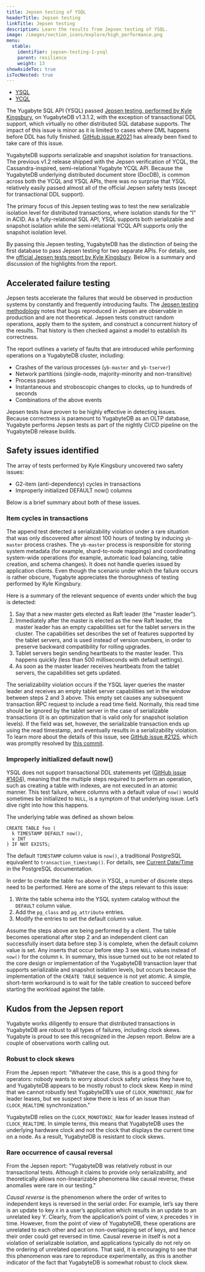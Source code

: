 ```yaml
---
title: Jepsen testing of YSQL
headerTitle: Jepsen testing
linkTitle: Jepsen testing
description: Learn the results from Jepsen testing of YSQL.
image: /images/section_icons/explore/high_performance.png
menu:
  stable:
    identifier: jepsen-testing-1-ysql
    parent: resilience
    weight: 13
showAsideToc: true
isTocNested: true
---
```


<ul class="nav nav-tabs-alt nav-tabs-yb">

  <li >
    <a href="/latest/benchmark/resilience/jepsen-testing-ysql" class="nav-link active">
      <i class="icon-postgres" aria-hidden="true"></i>
      YSQL
    </a>
  </li>

  <li >
    <a href="/latest/benchmark/resilience/jepsen-testing-ycql" class="nav-link">
      <i class="icon-cassandra" aria-hidden="true"></i>
      YCQL
    </a>
  </li>

</ul>

The Yugabyte SQL API (YSQL) passed [Jepsen testing, performed by Kyle Kingsbury](https://jepsen.io/services), on YugabyteDB v1.3.1.2, with the exception of transactional DDL support, which virtually no other distributed SQL database supports. The impact of this issue is minor as it is limited to cases where DML happens before DDL has fully finished. [GitHub issue #2021](https://github.com/yugabyte/yugabyte-db/issues/2021) has already been fixed to take care of this issue.

YugabyteDB supports serializable and snapshot isolation for transactions. The previous v1.2 release shipped with the Jepsen verification of YCQL, the Cassandra-inspired, semi-relational Yugabyte YCQL API. Because the YugabyteDB underlying distributed document store (DocDB), is common across both the YCQL and YSQL APIs, there was no surprise that YSQL relatively easily passed almost all of the official Jepsen safety tests (except for transactional DDL support).

The primary focus of this Jepsen testing was to test the new serializable isolation level for distributed transactions, where isolation stands for the “I” in ACID. As a fully-relational SQL API, YSQL supports both serializable and snapshot isolation while the semi-relational YCQL API supports only the snapshot isolation level.

By passing this Jepsen testing, YugabyteDB has the distinction of being the first database to pass Jepsen testing for two separate APIs. For details, see the [official Jepsen tests report by Kyle Kingsbury](https://jepsen.io/analyses/yugabyte-db-1.3.1). Below is a summary and discussion of the highlights from the report.

## Accelerated failure testing

Jepsen tests accelerate the failures that would be observed in production systems by constantly and frequently introducing faults. The [Jepsen testing methodology](https://jepsen.io/analyses) notes that bugs reproduced in Jepsen are observable in production and are not theoretical. Jepsen tests construct random operations, apply them to the system, and construct a concurrent history of the results. That history is then checked against a model to establish its correctness.

The report outlines a variety of faults that are introduced while performing operations on a YugabyteDB cluster, including:

- Crashes of the various processes (`yb-master` and `yb-tserver`)
- Network partitions (single-node, majority-minority and non-transitive)
- Process pauses
- Instantaneous and stroboscopic changes to clocks, up to hundreds of seconds
- Combinations of the above events

Jepsen tests have proven to be highly effective in detecting issues. Because correctness is paramount to YugabyteDB as an OLTP database, Yugabyte performs Jepsen tests as part of the nightly CI/CD pipeline on the YugabyteDB release builds.

## Safety issues identified

The array of tests performed by Kyle Kingsbury uncovered two safety issues:

- G2-item (anti-dependency) cycles in transactions
- Improperly initialized DEFAULT now() columns

Below is a brief summary about both of these issues.

### Item cycles in transactions

The append test detected a serializability violation under a rare situation that was only discovered after almost 100 hours of testing by inducing `yb-master` process crashes. The `yb-master` process is responsible for storing system metadata (for example, shard-to-node mappings) and coordinating system-wide operations (for example, automatic load balancing, table creation, and schema changes). It does not handle queries issued by application clients. Even though the scenario under which the failure occurs is rather obscure, Yugabyte appreciates the thoroughness of testing performed by Kyle Kingsbury.

Here is a summary of the relevant sequence of events under which the bug is detected:

1. Say that a new master gets elected as Raft leader (the "master leader").
2. Immediately after the master is elected as the new Raft leader, the master leader has an empty capabilities set for the tablet servers in the cluster. The capabilities set describes the set of features supported by the tablet servers, and is used instead of version numbers, in order to preserve backward compatibility for rolling upgrades.
3. Tablet servers begin sending heartbeats to the master leader. This happens quickly (less than 500 milliseconds with default settings).
4. As soon as the master leader receives heartbeats from the tablet servers, the capabilities set gets updated.

The serializability violation occurs if the YSQL layer queries the master leader and receives an empty tablet server capabilities set in the window between steps 2 and 3 above. This empty set causes any subsequent transaction RPC request to include a read time field. Normally, this read time should be ignored by the tablet server in the case of serializable transactions (it is an optimization that is valid only for snapshot isolation levels). If the field was set, however, the serializable transaction ends up using the read timestamp, and eventually results in a serializability violation. To learn more about the details of this issue, see [GitHub issue #2125](https://github.com/yugabyte/yugabyte-db/issues/2125), which was promptly resolved by [this commit](https://github.com/mbautin/yugabyte-db/commit/3e093529482e048664efd729f6ab820a2b719cf9).

### Improperly initialized default now()

YSQL does not support transactional DDL statements yet ([GitHub issue #1404](https://github.com/yugabyte/yugabyte-db/issues/1404)), meaning that the multiple steps required to perform an operation, such as creating a table with indexes, are not executed in an atomic manner. This test failure, where columns with a default value of `now()` would sometimes be initialized to `NULL`, is a symptom of that underlying issue. Let’s dive right into how this happens.

The underlying table was defined as shown below.

```plpgsql
CREATE TABLE foo (
  k TIMESTAMP DEFAULT now(),
  v INT
) IF NOT EXISTS;
```

The default `TIMESTAMP` column value is `now()`, a traditional PostgreSQL equivalent to `transaction_timestamp()`. For details, see [Current Date/Time](https://www.postgresql.org/docs/11/functions-datetime.html#FUNCTIONS-DATETIME-CURRENT) in the PostgreSQL documentation.

In order to create the table `foo` above in YSQL, a number of discrete steps need to be performed. Here are some of the steps relevant to this issue:

1. Write the table schema into the YSQL system catalog without the `DEFAULT` column value.
2. Add the `pg_class` and `pg_attribute` entries.
3. Modify the entries to set the default column value.

Assume the steps above are being performed by a client. The table becomes operational after step 2 and an independent client can successfully insert data before step 3 is complete, when the default column value is set. Any inserts that occur before step 3 see `NULL` values instead of `now()` for the column `k`. In summary, this issue turned out to be not related to the core design or implementation of the YugabyteDB transaction layer that supports serializable and snapshot isolation levels, but occurs because the implementation of the `CREATE TABLE` sequence is not yet atomic. A simple, short-term workaround is to wait for the table creation to succeed before starting the workload against the table.

## Kudos from the Jepsen report

Yugabyte works diligently to ensure that distributed transactions in YugabyteDB are robust to all types of failures, including clock skews. Yugabyte is proud to see this recognized in the Jepsen report. Below are a couple of observations worth calling out.

### Robust to clock skews

From the Jepsen report: "Whatever the case, this is a good thing for operators: nobody wants to worry about clock safety unless they have to, and YugabyteDB appears to be mostly robust to clock skew. Keep in mind that we cannot robustly test YugabyteDB’s use of `CLOCK_MONOTONIC_RAW` for leader leases, but we suspect skew there is less of an issue than `CLOCK_REALTIME` synchronization."

YugabyteDB relies on the `CLOCK_MONOTONIC_RAW` for leader leases instead of `CLOCK_REALTIME`. In simple terms, this means that YugabyteDB uses the underlying hardware clock and not the clock that displays the current time on a node. As a result, YugabyteDB is resistant to clock skews.

### Rare occurrence of causal reversal

From the Jepsen report: "YugabyteDB was relatively robust in our transactional tests. Although it claims to provide only serializability, and theoretically allows non-linearizable phenomena like causal reverse, these anomalies were rare in our testing."

*Causal reverse* is the phenomenon where the order of writes to independent keys is reversed in the serial order. For example, let’s say there is an update to key `X` in a user’s application which results in an update to an unrelated key Y. Clearly, from the application’s point of view, `X` precedes `Y` in time. However, from the point of view of YugabyteDB, these operations are unrelated to each other and act on non-overlapping set of keys, and hence their order could get reversed in time. Causal reverse in itself is not a violation of serializable isolation, and applications typically do not rely on the ordering of unrelated operations. That said, it is encouraging to see that this phenomenon was rare to reproduce experimentally, as this is another indicator of the fact that YugabyteDB is somewhat robust to clock skew.
